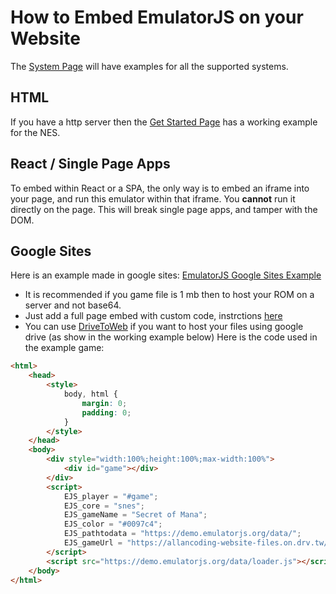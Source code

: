 # How to Embed EmulatorJS on your Website

The [System Page](Systems.html) will have examples for all the supported systems.

## HTML

If you have a http server then the [Get Started Page](Getting%20Started.html#example-for-nes) has a working example for the NES.

## React / Single Page Apps

To embed within React or a SPA, the only way is to embed an iframe into your page, and run this emulator within that iframe. You **cannot** run it directly on the page. This will break single page apps, and tamper with the DOM.

## Google Sites
Here is an example made in google sites: [EmulatorJS Google Sites Example](https://sites.google.com/view/emulatorjs/home)
- It is recommended if you game file is 1 mb then to host your ROM on a server and not base64.
- Just add a full page embed with custom code, instrctions [here](https://workspaceupdates.googleblog.com/2022/05/embed-content-as-full-page-in-new.html)
- You can use [DriveToWeb](https://www.drv.tw/) if you want to host your files using google drive (as show in the working example below)
Here is the code used in the example game:
```html
<html>
    <head>
        <style>
            body, html {
                margin: 0;
                padding: 0;
            }
        </style>
    </head>
    <body>
        <div style="width:100%;height:100%;max-width:100%">
            <div id="game"></div>
        </div>
        <script>
            EJS_player = "#game";
            EJS_core = "snes";
            EJS_gameName = "Secret of Mana";
            EJS_color = "#0097c4";
            EJS_pathtodata = "https://demo.emulatorjs.org/data/";
            EJS_gameUrl = "https://allancoding-website-files.on.drv.tw/files/ROMS/Secret of Mana (U) [!].zip";
        </script>
        <script src="https://demo.emulatorjs.org/data/loader.js"></script>
    </body>
</html>
```